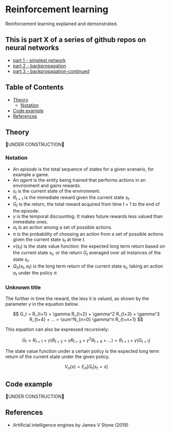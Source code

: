 # Reinforcement learning

Reinforcement learning explained and demonstrated. 

## This is part X of a series of github repos on neural networks

- [part 1 - simplest network](https://github.com/gokadin/ai-simplest-network)
- [part 2 - backpropagation](https://github.com/gokadin/ai-backpropagation)
- [part 3 - backpropagation-continued](https://github.com/gokadin/ai-backpropagation-continued)

## Table of Contents

- [Theory](#theory)
  - [Notation](#notation)
- [Code example](#code-example)
- [References](#references)

## Theory

🚧UNDER CONSTRUCTION🚧

### Notation

- An *episode* is the total sequence of states for a given scenario, for example a game. 
- An *agent* is the entity being trained that performs actions in an environment and gains rewards. 
- $s_t$ is the current state of the environment. 
- $R_{t + 1}$ is the immediate reward given the current state $s_t$. 
- $G_t$ is the return, the total reward acquired from time $t + 1$ to the end of the episode. 
- $\gamma$ is the temporal discounting. It makes future rewards less valued than immediate ones. 
- $a_t$ is an action among a set of possible actions. 
- $\pi$ is the probability of choosing an action from a set of possible actions given the current state $s_t$ at time $t$. 
- $v(s_t)$ is the state value function: the expected long term return based on the current state $s_t$, or the return $G_t$ averaged over all instances of the state $s_t$. 
- $Q_\pi(s_t, a_t)$ is the long term return of the current state $s_t$, taking an action $a_t$  under the policy $\pi$. 

### Unknown title

The further in time the reward, the less it is valued, as shown by the parameter $\gamma$ in the equation below. 

$$ G_t = R_{t+1} + \gamma R_{t+2} + \gamma^2 R_{t+3} + \gamma^3 R_{t+4} + ... = \sum^N_{n=0} \gamma^n R_{t+n+1} $$

This equation can also be expressed recursively:

$$ G_t = R_{t+1} + \gamma(R_{t+2} + \gamma R_{t+3} + \gamma^2 R_{t+4} + ...) = R_{t+1} + \gamma(G_{t+1}) $$

The state value function under a certain policy is the expected long term return of the current state under the given policy. 

$$ V_\pi(s) = E_\pi[G_t|s_t = s] $$

## Code example

🚧UNDER CONSTRUCTION🚧

## References

- Artificial intelligence engines by James V Stone (2019)